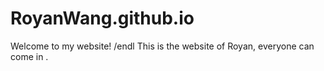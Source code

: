 # RoyanWang.github.io
Welcome to my website! /endl
This is the website of Royan, everyone can come in .
